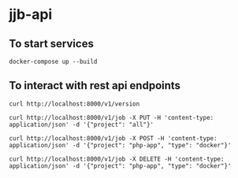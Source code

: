 # jjb-api


## To start services 

`docker-compose up --build`


## To interact with rest api endpoints

`curl http://localhost:8000/v1/version`

`curl http://localhost:8000/v1/job -X PUT -H 'content-type: application/json' -d '{"project": "all"}'`

`curl http://localhost:8000/v1/job -X POST -H 'content-type: application/json' -d '{"project": "php-app", "type": "docker"}'`

`curl http://localhost:8000/v1/job -X DELETE -H 'content-type: application/json' -d '{"project": "php-app", "type": "docker"}'`
